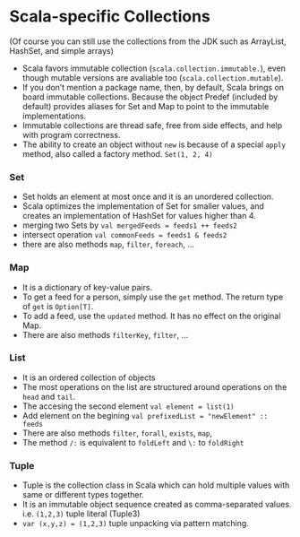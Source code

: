 Scala-specific Collections
==============
(Of course you can still use the collections from the JDK such as ArrayList, HashSet, and simple arrays)

- Scala favors immutable collection (`scala.collection.immutable.`), even though mutable versions are avaliable too (`scala.collection.mutable`).
- If you don’t mention a package name, then, by default, Scala brings on board immutable collections. Because the object Predef (included by default) provides aliases for Set and Map to point to the immutable implementations.
- Immutable collections are thread safe, free from side effects, and help with program correctness.
- The ability to create an object without `new` is because of a special `apply` method, also called a factory method. `Set(1, 2, 4)`

### Set
- Set holds an element at most once and it is an unordered collection. 
- Scala optimizes the implementation of Set for smaller values, and creates an implementation of HashSet for values higher than 4.
- merging two Sets by `val mergedFeeds = feeds1 ++ feeds2`
- intersect operation `val commonFeeds = feeds1 & feeds2`
- there are also methods `map`, `filter`, `foreach`, ...

### Map
- It is a dictionary of key-value pairs.
- To get a feed for a person, simply use the `get` method. The return type of `get` is `Option[T]`.
- To add a feed, use the `updated` method. It has no effect on the original Map.
- There are also methods `filterKey`, `filter`, ...

### List
- It is an ordered collection of objects
- The most operations on the list are structured around operations on the `head` and `tail`.
- The accesing the second element `val element = list(1)`
- Add element on the begining `val prefixedList = "newElement" :: feeds`
- There are also methods `filter`, `forall`, `exists`, `map`,
- The method `/:` is equivalent to `foldLeft` and `\:` to `foldRight`

### Tuple
- Tuple is the collection class in Scala which can hold multiple values with same or different types together.
- It is an immutable object sequence created as comma-separated values. i.e. `(1,2,3)` tuple literal (Tuple3)
- `var (x,y,z) = (1,2,3)` tuple unpacking via pattern matching.
